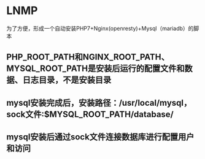 # LNMP
为了方便，形成一个自动安装PHP7+Nginx(openresty)+Mysql（mariadb）的脚本


## PHP_ROOT_PATH和NGINX_ROOT_PATH、MYSQL_ROOT_PATH是安装后运行的配置文件和数据、日志目录，不是安装目录
## mysql安装完成后，安装路径：/usr/local/mysql，sock文件:$MYSQL_ROOT_PATH/database/
## mysql安装后通过sock文件连接数据库进行配置用户和访问
